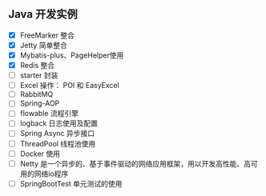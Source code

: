 ## Java 开发实例
- [x] FreeMarker 整合
- [x] Jetty 简单整合
- [x] Mybatis-plus、PageHelper使用
- [x] Redis 整合
- [ ] starter 封装
- [ ] Excel 操作： POI 和 EasyExcel
- [ ] RabbitMQ
- [ ] Spring-AOP
- [ ] flowable 流程引擎
- [ ] logback 日志使用及配置
- [ ] Spring Async 异步接口
- [ ] ThreadPool 线程池使用
- [ ] Docker 使用
- [ ] Netty 是一个异步的、基于事件驱动的网络应用框架，用以开发高性能、高可用的网络io程序
- [ ] SpringBootTest 单元测试的使用